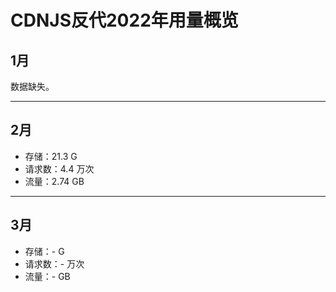 # CDNJS反代2022年用量概览

## 1月

数据缺失。

---

## 2月

- 存储：21.3 G
- 请求数：4.4 万次
- 流量：2.74 GB

---

## 3月

- 存储：- G
- 请求数：- 万次
- 流量：- GB
